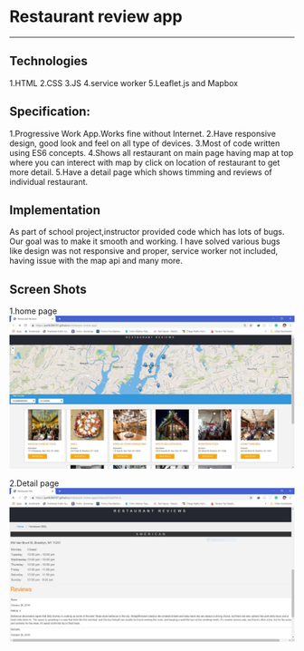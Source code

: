# Restaurant review app
---
## Technologies
   1.HTML
   2.CSS
   3.JS
   4.service worker
   5.Leaflet.js and Mapbox
   
## Specification:
   1.Progressive Work App.Works fine without Internet.
   2.Have responsive design, good look and feel on all type of devices.
   3.Most of code written using ES6 concepts.
   4.Shows all restaurant on main page having map at top where you can interect with map by click on location of restaurant to get more detail.
   5.Have a detail page which shows timming and reviews of individual restaurant.
   
## Implementation
 As part of school project,instructor provided code which has lots of bugs. Our goal was to make it smooth and working. I have solved various bugs like design was not responsive and proper, service worker not included, having issue with the map api and many more. 

## Screen Shots
1.home page
![homepage](./restaurant-app-screenshots/main-page.JPG)

2.Detail page
![homepage](./restaurant-app-screenshots/info.png)
